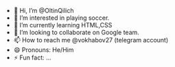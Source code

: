 - 👋 Hi, I’m @OltinQilich
- 👀 I’m interested in playing soccer.
- 🌱 I’m currently learning HTML,CSS
- 💞️ I’m looking to collaborate on Google team.
- 📫 How to reach me @vokhabov27 (telegram account)
- 😄 Pronouns: He/Him
- ⚡ Fun fact: ...

<!---
OltinQilich/OltinQilich is a ✨ special ✨ repository because its `README.md` (this file) appears on your GitHub profile.
You can click the Preview link to take a look at your changes.
--->
